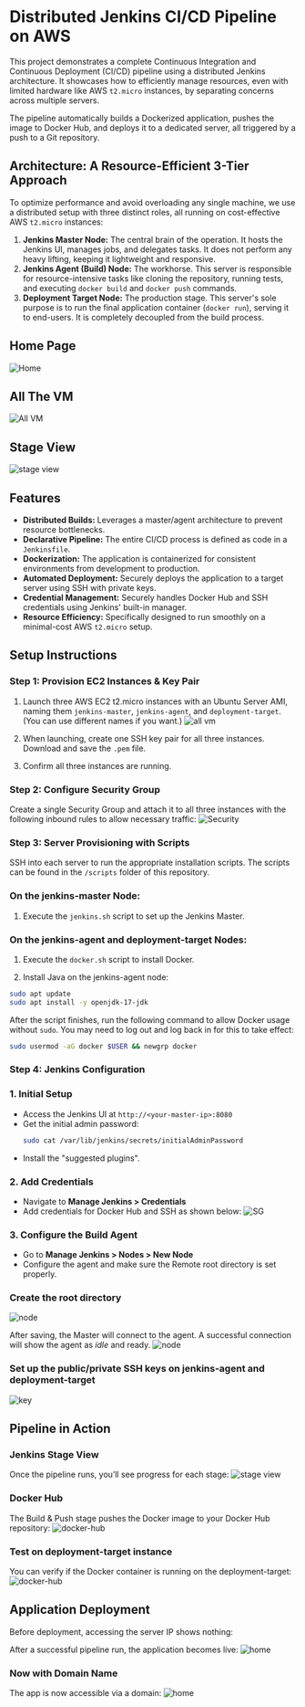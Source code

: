 # Distributed Jenkins CI/CD Pipeline on AWS

This project demonstrates a complete Continuous Integration and Continuous Deployment (CI/CD) pipeline using a distributed Jenkins architecture. It showcases how to efficiently manage resources, even with limited hardware like AWS `t2.micro` instances, by separating concerns across multiple servers.

The pipeline automatically builds a Dockerized application, pushes the image to Docker Hub, and deploys it to a dedicated server, all triggered by a push to a Git repository.

## Architecture: A Resource-Efficient 3-Tier Approach

To optimize performance and avoid overloading any single machine, we use a distributed setup with three distinct roles, all running on cost-effective AWS `t2.micro` instances:

1.  **Jenkins Master Node:** The central brain of the operation. It hosts the Jenkins UI, manages jobs, and delegates tasks. It does not perform any heavy lifting, keeping it lightweight and responsive.
2.  **Jenkins Agent (Build) Node:** The workhorse. This server is responsible for resource-intensive tasks like cloning the repository, running tests, and executing `docker build` and `docker push` commands.
3.  **Deployment Target Node:** The production stage. This server's sole purpose is to run the final application container (`docker run`), serving it to end-users. It is completely decoupled from the build process.

## Home Page 
![Home](./assets/application-home-page.png)

## All The VM
![All VM](./assets/all-vm.png)

## Stage View
![stage view](./assets/jenkins-build.png)

## Features

- **Distributed Builds:** Leverages a master/agent architecture to prevent resource bottlenecks.
- **Declarative Pipeline:** The entire CI/CD process is defined as code in a `Jenkinsfile`.
- **Dockerization:** The application is containerized for consistent environments from development to production.
- **Automated Deployment:** Securely deploys the application to a target server using SSH with private keys.
- **Credential Management:** Securely handles Docker Hub and SSH credentials using Jenkins' built-in manager.
- **Resource Efficiency:** Specifically designed to run smoothly on a minimal-cost AWS `t2.micro` setup.

## Setup Instructions

### Step 1: Provision EC2 Instances & Key Pair

1. Launch three AWS EC2 t2.micro instances with an Ubuntu Server AMI, naming them `jenkins-master`, `jenkins-agent`, and `deployment-target`. (You can use different names if you want.)
   ![all vm](./assets/all-vm.png)

2. When launching, create one SSH key pair for all three instances. Download and save the `.pem` file.

3. Confirm all three instances are running.

### Step 2: Configure Security Group

Create a single Security Group and attach it to all three instances with the following inbound rules to allow necessary traffic:
![Security](./assets/sg.png)

### Step 3: Server Provisioning with Scripts

SSH into each server to run the appropriate installation scripts. The scripts can be found in the `/scripts` folder of this repository.

### On the jenkins-master Node:

1. Execute the `jenkins.sh` script to set up the Jenkins Master.

### On the jenkins-agent and deployment-target Nodes:

1. Execute the `docker.sh` script to install Docker.

2. Install Java on the jenkins-agent node:

```sh
sudo apt update
sudo apt install -y openjdk-17-jdk
```

After the script finishes, run the following command to allow Docker usage without `sudo`. You may need to log out and log back in for this to take effect:

```sh
sudo usermod -aG docker $USER && newgrp docker
```

### Step 4: Jenkins Configuration

### 1. Initial Setup

- Access the Jenkins UI at `http://<your-master-ip>:8080`
- Get the initial admin password:
  ```sh
  sudo cat /var/lib/jenkins/secrets/initialAdminPassword
  ```
- Install the "suggested plugins".

### 2. Add Credentials

- Navigate to **Manage Jenkins > Credentials**
- Add credentials for Docker Hub and SSH as shown below:
  ![SG](./assets/sg.png)

### 3. Configure the Build Agent

- Go to **Manage Jenkins > Nodes > New Node**
- Configure the agent and make sure the Remote root directory is set properly.

### Create the root directory
![node](./assets/root-jenins-node.png)

After saving, the Master will connect to the agent. A successful connection will show the agent as *idle* and ready.
![node](./assets/added-the-node.png)

### Set up the public/private SSH keys on jenkins-agent and deployment-target
![key](./assets/setup-key.png)

## Pipeline in Action

### Jenkins Stage View

Once the pipeline runs, you’ll see progress for each stage:
![stage view](./assets/jenkins-build.png)

### Docker Hub

The Build & Push stage pushes the Docker image to your Docker Hub repository:
![docker-hub](./assets/docker-hub.png)

### Test on deployment-target instance

You can verify if the Docker container is running on the deployment-target:
![docker-hub](./assets/test-deploy-vm.png)

## Application Deployment

Before deployment, accessing the server IP shows nothing:

After a successful pipeline run, the application becomes live:
![home](./assets/before-home.png)

### Now with Domain Name

The app is now accessible via a domain:
![home](./assets/application-home-page.png)
